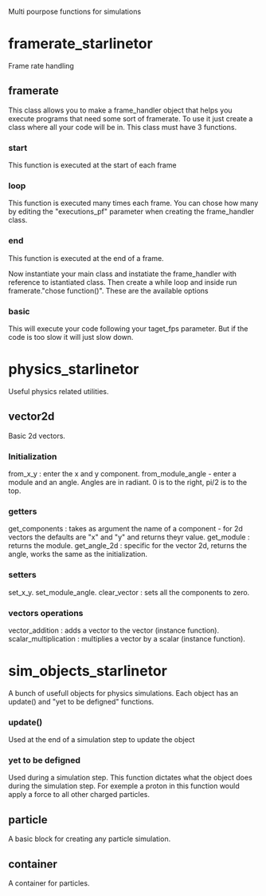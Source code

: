 Multi pourpose functions for simulations

# framerate_starlinetor
Frame rate handling

## framerate
This class allows you to make a frame_handler object that helps you execute programs that need some sort of framerate. 
To use it just create a class where all your code will be in. This class must have 3 functions. 

### start
This function is executed at the start of each frame

### loop
This function is executed many times each frame.
You can chose how many by editing the "executions_pf" parameter when creating the frame_handler class. 

### end 
This function is executed at the end of a frame.

Now instantiate your main class and instatiate the frame_handler with reference to istantiated class. 
Then create a while loop and inside run framerate."chose function()". These are the available options

### basic
This will execute your code following your taget_fps parameter. But if the code is too slow it will just slow down. 

# physics_starlinetor
Useful physics related utilities.

## vector2d
Basic 2d vectors.

### Initialization
from_x_y : enter the x and y component.
from_module_angle - enter a module and an angle. Angles are in radiant. 0 is to the right, pi/2 is to the top. 

### getters
get_components : takes as argument the name of a component - for 2d vectors the defaults are "x" and "y" and returns theyr value.
get_module : returns the module.
get_angle_2d : specific for the vector 2d, returns the angle, works the same as the initialization.

### setters
set_x_y.
set_module_angle.
clear_vector : sets all the components to zero.

### vectors operations
vector_addition : adds a vector to the vector (instance function).
scalar_multiplication : multiplies a vector by a scalar (instance function).

# sim_objects_starlinetor
A bunch of usefull objects for physics simulations.
Each object has an update() and "yet to be defigned" functions.

### update()
Used at the end of a simulation step to update the object

### yet to be defigned
Used during a simulation step. This function dictates what the object does during the simulation step.
For exemple a proton in this function would apply a force to all other charged particles. 

## particle
A basic block for creating any particle simulation. 

## container
A container for particles. 

